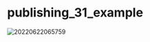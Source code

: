 ﻿# publishing_31_example
 
 
![20220622065759](https://user-images.githubusercontent.com/20849970/174904229-6c386b0a-2d00-4ac0-afd3-e833bf84f74c.png)
